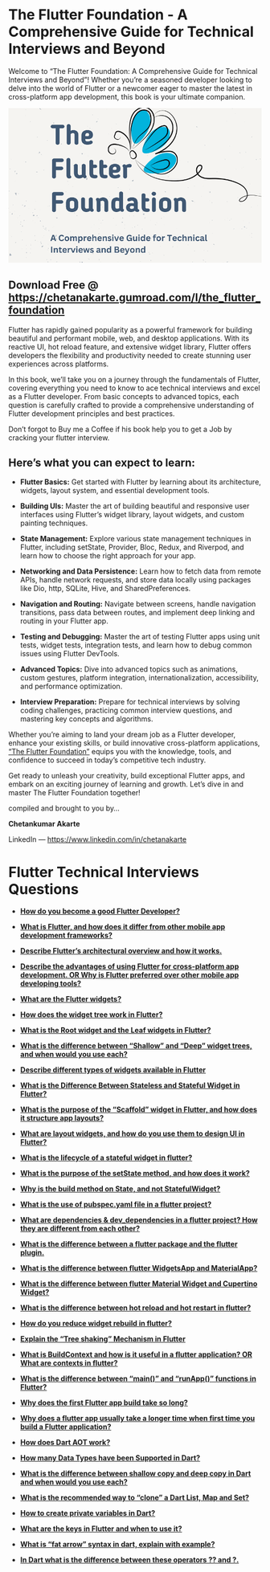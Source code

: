 # The Flutter Foundation - A Comprehensive Guide for Technical Interviews and Beyond
Welcome to “The Flutter Foundation: A Comprehensive Guide for Technical Interviews and Beyond”! Whether you’re a seasoned developer looking to delve into the world of Flutter or a newcomer eager to master the latest in cross-platform app development, this book is your ultimate companion.

<p align="center" width="100%">
    <img src="the-flutter-foundation-banner.png" alt="The Flutter Foundation - A Comprehensive Guide for Technical Interviews and Beyond">
</p>

## Download Free @ https://chetanakarte.gumroad.com/l/the_flutter_foundation
Flutter has rapidly gained popularity as a powerful framework for building beautiful and performant mobile, web, and desktop applications. With its reactive UI, hot reload feature, and extensive widget library, Flutter offers developers the flexibility and productivity needed to create stunning user experiences across platforms.

In this book, we’ll take you on a journey through the fundamentals of Flutter, covering everything you need to know to ace technical interviews and excel as a Flutter developer. From basic concepts to advanced topics, each question is carefully crafted to provide a comprehensive understanding of Flutter development principles and best practices.

Don’t forgot to Buy me a Coffee if his book help you to get a Job by cracking your flutter interview.

## Here’s what you can expect to learn:

*  **Flutter Basics:** Get started with Flutter by learning about its architecture, widgets, layout system, and essential development tools.
  
*  **Building UIs:** Master the art of building beautiful and responsive user interfaces using Flutter’s widget library, layout widgets, and custom painting techniques.
  
*  **State Management:** Explore various state management techniques in Flutter, including setState, Provider, Bloc, Redux, and Riverpod, and learn how to choose the right approach for your app.
  
*  **Networking and Data Persistence:** Learn how to fetch data from remote APIs, handle network requests, and store data locally using packages like Dio, http, SQLite, Hive, and SharedPreferences.
  
*  **Navigation and Routing:** Navigate between screens, handle navigation transitions, pass data between routes, and implement deep linking and routing in your Flutter app.
  
*  **Testing and Debugging:** Master the art of testing Flutter apps using unit tests, widget tests, integration tests, and learn how to debug common issues using Flutter DevTools.
  
*  **Advanced Topics:** Dive into advanced topics such as animations, custom gestures, platform integration, internationalization, accessibility, and performance optimization.
  
*  **Interview Preparation:** Prepare for technical interviews by solving coding challenges, practicing common interview questions, and mastering key concepts and algorithms.
  
Whether you’re aiming to land your dream job as a Flutter developer, enhance your existing skills, or build innovative cross-platform applications, [“The Flutter Foundation”](https://chetanakarte.gumroad.com/l/the_flutter_foundation) equips you with the knowledge, tools, and confidence to succeed in today’s competitive tech industry.

Get ready to unleash your creativity, build exceptional Flutter apps, and embark on an exciting journey of learning and growth. Let’s dive in and master The Flutter Foundation together!

compiled and brought to you by…

**Chetankumar Akarte**

LinkedIn — https://www.linkedin.com/in/chetanakarte

# Flutter Technical Interviews Questions
*  **[How do you become a good Flutter Developer?](https://medium.com/@chetan.akarte/how-do-you-become-a-good-flutter-developer-234bae266f05)**

*  **[What is Flutter, and how does it differ from other mobile app development frameworks?](https://medium.com/@chetan.akarte/what-is-flutter-and-how-does-it-differ-from-other-mobile-app-development-frameworks-add5549aebe3)**

* **<a href="https://medium.com/@chetan.akarte/describe-flutters-architectural-overview-and-how-it-works-10fa85e99373" target="_blank">Describe Flutter’s architectural overview and how it works.</a>**

* **<a href="https://medium.com/@chetan.akarte/describe-the-advantages-of-using-flutter-for-cross-platform-app-development-df8cc4cec5ae" target="_blank">Describe the advantages of using Flutter for cross-platform app development. OR Why is Flutter preferred over other mobile app developing tools?</a>**

* **<a href="https://medium.com/@chetan.akarte/what-are-the-flutter-widgets-3704464f34c5" target="_blank">What are the Flutter widgets?</a>**

* **<a href="https://medium.com/@chetan.akarte/how-does-the-widget-tree-work-in-flutter-4bd8bfc85a88" target="_blank">How does the widget tree work in Flutter?</a>**

* **<a href="https://medium.com/@chetan.akarte/the-flutter-foundation-a-comprehensive-guide-for-technical-interviews-and-beyond-book-by-124b3539f02d" target="_blank">What is the Root widget and the Leaf widgets in Flutter?</a>**

* **<a href="https://medium.com/@chetan.akarte/what-is-the-difference-between-shallow-and-deep-widget-trees-and-when-would-you-use-each-d44e338bf401" target="_blank">What is the difference between “Shallow” and “Deep” widget trees, and when would you use each?</a>**

* **<a href="https://medium.com/@chetan.akarte/describe-different-types-of-widgets-available-in-flutter-c7a68ce6ceee" target="_blank">Describe different types of widgets available in Flutter</a>**

* **<a href="https://medium.com/@chetan.akarte/what-is-the-difference-between-stateless-and-stateful-widget-in-flutter-153b69b36d1a" target="_blank">What is the Difference Between Stateless and Stateful Widget in Flutter?</a>**

* **<a href="https://medium.com/@chetan.akarte/what-is-the-purpose-of-the-scaffold-widget-in-flutter-and-how-does-it-structure-app-layouts-6ce34547e32d" target="_blank">What is the purpose of the “Scaffold” widget in Flutter, and how does it structure app layouts?</a>**

* **<a href="https://medium.com/@chetan.akarte/what-are-layout-widgets-and-how-do-you-use-them-to-design-ui-in-flutter-bee4602bf50c" target="_blank">What are layout widgets, and how do you use them to design UI in Flutter?</a>**

* **<a href="https://medium.com/@chetan.akarte/what-is-the-lifecycle-of-a-stateful-widget-in-flutter-0adf00f50de9" target="_blank">What is the lifecycle of a stateful widget in flutter?</a>**

* **<a href="https://medium.com/@chetan.akarte/what-is-the-purpose-of-the-setstate-method-and-how-does-it-work-e3143dde6f84" target="_blank">What is the purpose of the setState method, and how does it work?</a>**

* **<a href="https://medium.com/@chetan.akarte/why-is-the-build-method-on-state-and-not-statefulwidget-73543443e64e" target="_blank">Why is the build method on State, and not StatefulWidget?</a>**

* **<a href="https://medium.com/@chetan.akarte/what-is-the-use-of-pubspec-yaml-file-in-a-flutter-project-541c728bddef" target="_blank">What is the use of pubspec.yaml file in a flutter project?</a>**

* **<a href="https://medium.com/@chetan.akarte/what-are-dependencies-dev-dependencies-in-a-flutter-project-480d4877d719" target="_blank">What are dependencies & dev_dependencies in a flutter project? How they are different from each other?</a>**

* **<a href="https://medium.com/@chetan.akarte/what-is-the-difference-between-a-flutter-package-and-the-flutter-plugin-a5e8edf9e88b" target="_blank">What is the difference between a flutter package and the flutter plugin.</a>**

* **<a href="https://medium.com/@chetan.akarte/what-is-the-difference-between-flutter-widgetsapp-and-materialapp-01433ab82d0e" target="_blank">What is the difference between flutter WidgetsApp and MaterialApp?</a>**

* **<a href="https://medium.com/@chetan.akarte/what-is-the-difference-between-flutter-material-widget-and-cupertino-widget-890a579e1bbf" target="_blank">What is the difference between flutter Material Widget and Cupertino Widget?</a>**

* **<a href="https://medium.com/@chetan.akarte/what-is-the-difference-between-hot-reload-and-hot-restart-in-flutter-a248760761e3" target="_blank">What is the difference between hot reload and hot restart in flutter?</a>**

* **<a href="https://medium.com/@chetan.akarte/how-do-you-reduce-widget-rebuild-in-flutter-dc558958339a" target="_blank">How do you reduce widget rebuild in flutter?</a>**

* **<a href="https://medium.com/@chetan.akarte/explain-the-tree-shaking-mechanism-in-flutter-f7048070caf1" target="_blank">Explain the “Tree shaking” Mechanism in Flutter</a>**

* **<a href="https://medium.com/@chetan.akarte/what-is-buildcontext-and-how-is-it-useful-in-a-flutter-application-c83cd41bb5bc" target="_blank">What is BuildContext and how is it useful in a flutter application? OR What are contexts in flutter?</a>**

* **<a href="https://medium.com/@chetan.akarte/what-is-the-difference-between-main-and-runapp-functions-in-flutter-4b5252bac106" target="_blank">What is the difference between “main()” and “runApp()” functions in Flutter?</a>**

 * **<a href="https://medium.com/@chetan.akarte/why-does-the-first-flutter-app-build-take-so-long-52fcf8a7c685" target="_blank">Why does the first Flutter app build take so long?</a>**

 * **<a href="https://medium.com/@chetan.akarte/why-does-a-flutter-app-usually-take-a-longer-time-when-first-time-you-build-a-flutter-application-3b6c6091f2f7" target="_blank">Why does a flutter app usually take a longer time when first time you build a Flutter application?</a>**

 * **<a href="https://medium.com/@chetan.akarte/how-does-dart-aot-work-877b3a1f444d" target="_blank">How does Dart AOT work?</a>**

 * **<a href="https://medium.com/@chetan.akarte/how-many-data-types-have-been-supported-in-dart-29785757f149" target="_blank">How many Data Types have been Supported in Dart?</a>**

 * **<a href="https://medium.com/@chetan.akarte/what-is-the-difference-between-shallow-copy-and-deep-copy-in-dart-and-when-would-you-use-each-6acf08f1097c" target="_blank">What is the difference between shallow copy and deep copy in Dart and when would you use each?</a>**

 * **<a href="https://medium.com/@chetan.akarte/what-is-the-recommended-way-to-clone-a-dart-list-map-and-set-4dcbe65fe2b7" target="_blank">What is the recommended way to “clone” a Dart List, Map and Set?</a>**

 * **<a href="https://medium.com/@chetan.akarte/how-to-create-private-variables-in-dart-60fff5bd1800" target="_blank">How to create private variables in Dart?</a>**

 * **<a href="https://medium.com/@chetan.akarte/what-are-the-keys-in-flutter-and-when-to-use-it-7b5892efdf4f" target="_blank">What are the keys in Flutter and when to use it?</a>**

 * **<a href="https://medium.com/@chetan.akarte/what-is-fat-arrow-syntax-in-dart-explain-with-example-ba1de9438005" target="_blank">What is “fat arrow” syntax in dart, explain with example?</a>**

 * **<a href="https://medium.com/@chetan.akarte/in-dart-what-is-the-difference-between-these-operators-and-7414d02e8678" target="_blank">In Dart what is the difference between these operators ?? and ?.</a>**


  
